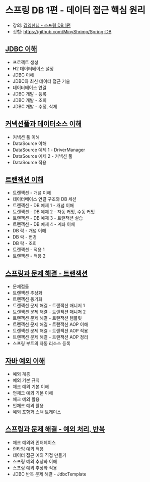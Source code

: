 # 스프링 DB 1편 - 데이터 접근 핵심 원리

* 강의: [김영한님 - 스프링 DB 1편](https://www.inflearn.com/course/%EC%8A%A4%ED%94%84%EB%A7%81-db-1/dashboard)
* 깃헙: https://github.com/MinyShrimp/Spring-DB

## [JDBC 이해](강의/1강)

* 프로젝트 생성
* H2 데이터베이스 설정
* JDBC 이해
* JDBC와 최신 데이터 접근 기술
* 데이터베이스 연결
* JDBC 개발 - 등록
* JDBC 개발 - 조회
* JDBC 개발 - 수정, 삭제

## [커넥션풀과 데이터소스 이해](강의/2강)

* 커넥션 풀 이해
* DataSource 이해
* DataSource 예제 1 - DriverManager
* DataSource 예제 2 - 커넥션 풀
* DataSource 적용

## [트랜잭션 이해](강의/3강)

* 트랜잭션 - 개념 이해
* 데이터베이스 연결 구조와 DB 세션
* 트랜잭션 - DB 예제 1 - 개념 이해
* 트랜잭션 - DB 예제 2 - 자동 커밋, 수동 커밋
* 트랜잭션 - DB 예제 3 - 트랜잭션 실습
* 트랜잭션 - DB 예제 4 - 계좌 이체
* DB 락 - 개념 이해
* DB 락 - 변경
* DB 락 - 조회
* 트랜잭션 - 적용 1
* 트랜잭션 - 적용 2

## [스프링과 문제 해결 - 트랜잭션](강의/4강)

* 문제점들
* 트랜잭션 추상화
* 트랜잭션 동기화
* 트랜잭션 문제 해결 - 트랜잭션 매니저 1
* 트랜잭션 문제 해결 - 트랜잭션 매니저 2
* 트랜잭션 문제 해결 - 트랜잭션 템플릿
* 트랜잭션 문제 해결 - 트랜잭션 AOP 이해
* 트랜잭션 문제 해결 - 트랜잭션 AOP 적용
* 트랜잭션 문제 해결 - 트랜잭션 AOP 정리
* 스프링 부트의 자동 리소스 등록

## [자바 예외 이해](강의/5강)

* 예외 계층
* 예외 기본 규칙
* 체크 예외 기본 이해
* 언체크 예외 기본 이해
* 체크 예외 활용
* 언체크 예외 활용
* 예외 포함과 스택 트레이스

## [스프링과 문제 해결 - 예외 처리, 반복](강의/6강)

* 체크 예외와 인터페이스
* 런타임 예외 적용
* 데이터 접근 예외 직접 만들기
* 스프링 예외 추상화 이해
* 스프링 예외 추상화 적용
* JDBC 반목 문제 해결 - JdbcTemplate